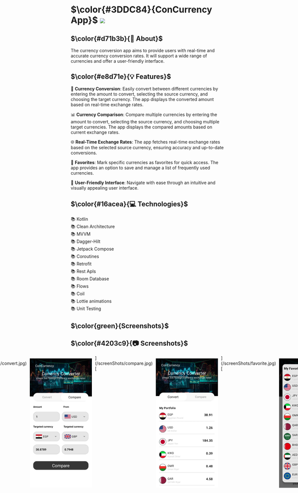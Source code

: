 # $\color{#3DDC84}{ConCurrency App}$  <img height="40" src="https://user-images.githubusercontent.com/25181517/117269608-b7dcfb80-ae58-11eb-8e66-6cc8753553f0.png" />

## $\color{#d71b3b}{🚀 About}$

The currency conversion app aims to provide users with real-time and accurate currency conversion rates. It will support a wide range of currencies and offer a user-friendly interface.


## $\color{#e8d71e}{💡 Features}$

🔄 **Currency Conversion**: Easily convert between different currencies by entering the amount to convert, selecting the source currency, and choosing the target currency. The app displays the converted amount based on real-time exchange rates.

📊 **Currency Comparison**: Compare multiple currencies by entering the amount to convert, selecting the source currency, and choosing multiple target currencies. The app displays the compared amounts based on current exchange rates.

🌐 **Real-Time Exchange Rates**: The app fetches real-time exchange rates based on the selected source currency, ensuring accuracy and up-to-date conversions.

🌟 **Favorites**: Mark specific currencies as favorites for quick access. The app provides an option to save and manage a list of frequently used currencies.


🌟 **User-Friendly Interface**: Navigate with ease through an intuitive and visually appealing user interface.


## $\color{#16acea}{💻 Technologies}$

📚 Kotlin
<br>
📚 Clean Architecture
<br>
📚 MVVM
<br>
📚 Dagger-Hilt
<br>
📚 Jetpack Compose
<br>
📚 Coroutines 
<br>
📚 Retrofit 
<br>
📚 Rest ApIs
<br>
📚 Room Database
<br>
📚 Flows
<br>
📚 Coil
<br>
📚 Lottie animations
<br>
📚 Unit Testing

## $\color{green}{Screenshots}$


## $\color{#4203c9}{📷 Screenshots}$

<div style="display: flex; justify-content: center;">
[<img src="/screenShots/convert.jpg" align="left"width="200" hspace="10" vspace="10">](/screenShots/convert.jpg)
[<img src="/screenShots/compare.jpg" align="center"width="200"hspace="10" vspace="10">](/screenShots/compare.jpg)
[<img src="/screenShots/favorite.jpg" align="left"width="200"hspace="10" vspace="10">](/screenShots/favorite.jpg)
[<img src="/screenShots/dialog.jpg" align="center"width="200"hspace="10" vspace="10">](/screenShots/dialog.jpg)
</div>
